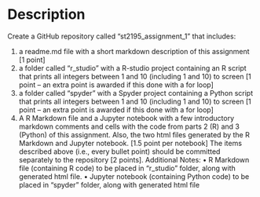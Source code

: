 # Description

Create a GitHub repository called “st2195_assignment_1” that includes:
1. a readme.md file with a short markdown description of this assignment [1 point]
2. a folder called “r_studio” with a R-studio project containing an R script that 
prints all integers between 1 and 10 (including 1 and 10) to screen [1 point – an 
extra point is awarded if this done with a for loop]
3. a folder called “spyder” with a Spyder project containing a Python script that 
prints all integers between 1 and 10 (including 1 and 10) to screen [1 point – an 
extra point is awarded if this done with a for loop]
4. A R Markdown file and a Jupyter notebook with a few introductory markdown 
comments and cells with the code from parts 2 (R) and 3 (Python) of this 
assignment. Also, the two html files generated by the R Markdown and Jupyter
notebook. [1.5 point per notebook]
The items described above (i.e., every bullet point) should be committed separately to 
the repository [2 points].
Additional Notes:
• R Markdown file (containing R code) to be placed in “r_studio” folder, along with 
generated html file.
• Jupyter notebook (containing Python code) to be placed in “spyder” folder, along 
with generated html file
